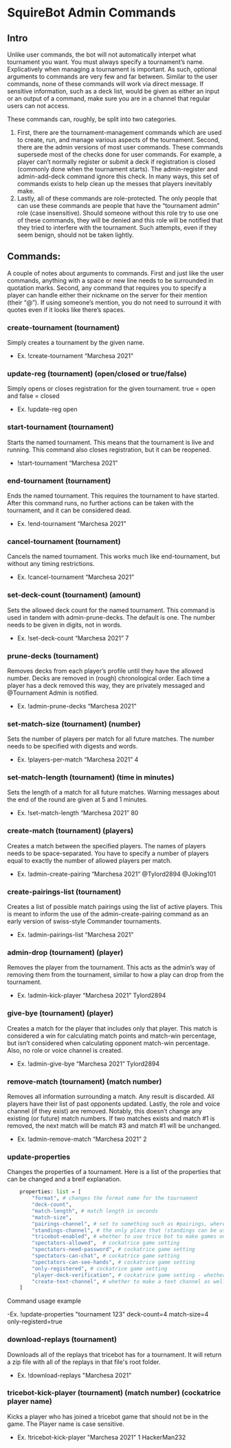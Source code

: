 # SquireBot Admin Commands
## Intro
Unlike user commands, the bot will not automatically interpet what tournament you want. You must always specify a tournament’s name. Explicatively when managing a tournament is important. As such, optional arguments to commands are very few and far between. Similar to the user commands, none of these commands will work via direct message. If sensitive information, such as a deck list, would be given as either an input or an output of a command, make sure you are in a channel that regular users can not access.

These commands can, roughly, be split into two categories. 
1. First, there are the tournament-management commands which are used to create, run, and manage various aspects of the tournament. Second, there are the admin versions of most user commands. These commands supersede most of the checks done for user commands. For example, a player can’t normally register or submit a deck if registration is closed (commonly done when the tournament starts). The admin-register and admin-add-deck command ignore this check. In many ways, this set of commands exists to help clean up the messes that players inevitably make.
1. Lastly, all of these commands are role-protected. The only people that can use these commands are people that have the “tournament admin” role (case insensitive). Should someone without this role try to use one of these commands, they will be denied and this role will be notified that they tried to interfere with the tournament. Such attempts, even if they seem benign, should not be taken lightly.

## Commands:
A couple of notes about arguments to commands. First and just like the user commands, anything with a space or new line needs to be surrounded in quotation marks. Second, any command that requires you to specify a player can handle either their nickname on the server for their mention (their “@”). If using someone’s mention, you do not need to surround it with quotes even if it looks like there’s spaces.


### create-tournament (tournament)

Simply creates a tournament by the given name. 

- Ex. !create-tournament “Marchesa 2021”

### update-reg (tournament) (open/closed or true/false)

Simply opens or closes registration for the given tournament. true = open and false = closed

- Ex. !update-reg open

### start-tournament (tournament)

Starts the named tournament. This means that the tournament is live and running. This command also closes registration, but it can be reopened.

- !start-tournament “Marchesa 2021”

### end-tournament (tournament)

Ends the named tournament. This requires the tournament to have started. After this command runs, no further actions can be taken with the tournament, and it can be considered dead.

- Ex. !end-tournament “Marchesa 2021”

### cancel-tournament (tournament)

Cancels the named tournament. This works much like end-tournament, but without any timing restrictions.

- Ex. !cancel-tournament “Marchesa 2021”

### set-deck-count (tournament) (amount)

Sets the allowed deck count for the named tournament. This command is used in tandem with admin-prune-decks. The default is one. The number needs to be given in digits, not in words. 

- Ex. !set-deck-count “Marchesa 2021” 7

### prune-decks (tournament)

Removes decks from each player’s profile until they have the allowed number. Decks are removed in (rough) chronological order. Each time a player has a deck removed this way, they are privately messaged and @Tournament Admin is notified.

- Ex. !admin-prune-decks “Marchesa 2021”

### set-match-size (tournament) (number)

Sets the number of players per match for all future matches. The number needs to be specified with digests and words.

- Ex. !players-per-match “Marchesa 2021” 4

### set-match-length (tournament) (time in minutes)

Sets the length of a match for all future matches. Warning messages about the end of the round are given at 5 and 1 minutes.

- Ex. !set-match-length “Marchesa 2021” 80

### create-match (tournament) (players)

Creates a match between the specified players. The names of players needs to be space-separated. You have to specify a number of players equal to exactly the number of allowed players per match.

- Ex. !admin-create-pairing “Marchesa 2021” @Tylord2894 @Joking101

### create-pairings-list (tournament)

Creates a list of possible match pairings using the list of active players. This is meant to inform the use of the admin-create-pairing command as an early version of swiss-style Commander tournaments.

- Ex. !admin-pairings-list “Marchesa 2021”

### admin-drop (tournament) (player)

Removes the player from the tournament. This acts as the admin’s way of removing them from the tournament, similar to how a play can drop from the tournament.

- Ex. !admin-kick-player “Marchesa 2021” Tylord2894

### give-bye (tournament) (player)

Creates a match for the player that includes only that player. This match is considered a win for calculating match points and match-win percentage, but isn’t considered when calculating opponent match-win percentage. Also, no role or voice channel is created.

- Ex. !admin-give-bye “Marchesa 2021” Tylord2894

### remove-match (tournament) (match number)

Removes all information surrounding a match. Any result is discarded. All players have their list of past opponents updated. Lastly, the role and voice channel (if they exist) are removed. Notably, this doesn’t change any existing (or future) match numbers. If two matches exists and match #1 is removed, the next match will be match #3 and match #1 will be unchanged.

- Ex. !admin-remove-match “Marchesa 2021” 2 

### update-properties
Changes the properties of a tournament. Here is a list of the properties that can be changed and a breif explanation.
```py
    properties: list = [
        "format", # changes the format name for the tournament
        "deck-count",
        "match-length", # match length in seconds
        "match-size",
        "pairings-channel", # set to something such as #pairings, where the pairings are posted
        "standings-channel", # the only place that !standings can be used
        "tricebot-enabled", # whether to use trice bot to make games on cocaktrice for you
        "spectators-allowed",  # cockatrice game setting
        "spectators-need-password", # cockatrice game setting
        "spectators-can-chat", # cockatrice game setting
        "spectators-can-see-hands", # cockatrice game setting
        "only-registered", # cockatrice game setting
        "player-deck-verification", # cockatrice game setting - whether to make the bot verify player names and decks
        "create-text-channel", # whether to make a text channel as well as a voice channel when making a game
    ]
```

Command usage example

 -Ex. !update-properties "tournament 123" deck-count=4 match-size=4 only-registerd=true

### download-replays (tournament)

Downloads all of the replays that tricebot has for a tournament. It will return a zip file with all of the replays in that file's root folder.

- Ex. !download-replays "Marchesa 2021"

### tricebot-kick-player (tournament) (match number) (cockatrice player name)

Kicks a player who has joined a tricebot game that should not be in the game. The Player name is case sensitive.

- Ex. !tricebot-kick-player "Marchesa 2021" 1 HackerMan232
